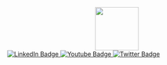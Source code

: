 <div id="header" align="center">
  <img src="https://cdn.discordapp.com/avatars/895722260726440007/20c9e367d57c7973a7464b3ca4571df6?size=1024" width="100"/>
</div>

<div id="badges">
  <a href="discord.com/895722260726440007">
    <img src="https://img.shields.io/badge/discord?style=for-the-badge&logo=linkedin&logoColor=white" alt="LinkedIn Badge"/>
  </a>
  <a href="your-youtube-URL">
    <img src="https://img.shields.io/badge/YouTube-red?style=for-the-badge&logo=youtube&logoColor=white" alt="Youtube Badge"/>
  </a>
  <a href="your-twitter-URL">
    <img src="https://img.shields.io/badge/Twitter-blue?style=for-the-badge&logo=twitter&logoColor=white" alt="Twitter Badge"/>
  </a>
</div>
